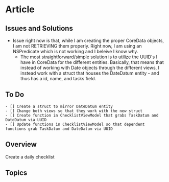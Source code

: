 # Article

## Issues and Solutions
- Issue right now is that, while I am creating the proper CoreData objects, I am not RETRIEVING them properly. Right now, I am using an NSPredicate which is not working and I beleive I know why. 
    - The most straightforward/simple solution is to utilize the UUID's I have in CoreData for the different entities. Basically, that means that instead of working with Date objects through the different views, I instead work with a struct that houses the DateDatum entity - and thus has a id, name, and tasks field. 
    
## To Do
    - [] Create a struct to mirror DateDatum entity
    - [] Change both views so that they work with the new struct 
    - [] Create function in ChecklistViewModel that grabs TaskDatum and DateDatum via UUID
    - [] Update functions in ChecklistViewModel so that dependent functions grab TaskDatum and DateDatum via UUID
    

## Overview

Create a daily checklist 

## Topics

